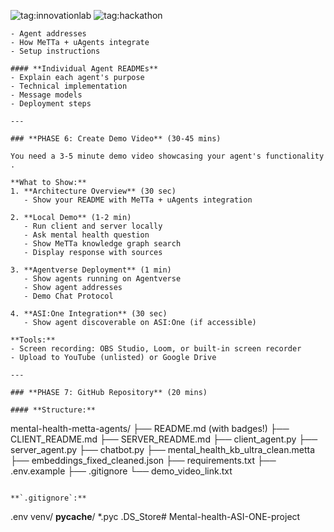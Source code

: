 ![tag:innovationlab](https://img.shields.io/badge/innovationlab-3D8BD3)
![tag:hackathon](https://img.shields.io/badge/hackathon-5F43F1)
```
- Agent addresses
- How MeTTa + uAgents integrate
- Setup instructions

#### **Individual Agent READMEs**
- Explain each agent's purpose
- Technical implementation
- Message models
- Deployment steps

---

### **PHASE 6: Create Demo Video** (30-45 mins)

You need a 3-5 minute demo video showcasing your agent's functionality .

**What to Show:**
1. **Architecture Overview** (30 sec)
   - Show your README with MeTTa + uAgents integration

2. **Local Demo** (1-2 min)
   - Run client and server locally
   - Ask mental health question
   - Show MeTTa knowledge graph search
   - Display response with sources

3. **Agentverse Deployment** (1 min)
   - Show agents running on Agentverse
   - Show agent addresses
   - Demo Chat Protocol

4. **ASI:One Integration** (30 sec)
   - Show agent discoverable on ASI:One (if accessible)

**Tools:**
- Screen recording: OBS Studio, Loom, or built-in screen recorder
- Upload to YouTube (unlisted) or Google Drive

---

### **PHASE 7: GitHub Repository** (20 mins)

#### **Structure:**
```
mental-health-metta-agents/
├── README.md (with badges!)
├── CLIENT_README.md
├── SERVER_README.md
├── client_agent.py
├── server_agent.py
├── chatbot.py
├── mental_health_kb_ultra_clean.metta
├── embeddings_fixed_cleaned.json
├── requirements.txt
├── .env.example
├── .gitignore
└── demo_video_link.txt
```

**`.gitignore`:**
```
.env
venv/
__pycache__/
*.pyc
.DS_Store#   M e n t a l - h e a l t h - A S I - O N E - p r o j e c t  
 